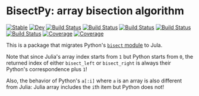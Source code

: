 # BisectPy: array bisection algorithm

[![Stable](https://img.shields.io/badge/docs-stable-blue.svg)](https://singularitti.github.io/BisectPy.jl/stable)
[![Dev](https://img.shields.io/badge/docs-dev-blue.svg)](https://singularitti.github.io/BisectPy.jl/dev)
[![Build Status](https://github.com/singularitti/BisectPy.jl/workflows/CI/badge.svg)](https://github.com/singularitti/BisectPy.jl/actions)
[![Build Status](https://travis-ci.com/singularitti/BisectPy.jl.svg?branch=master)](https://travis-ci.com/singularitti/BisectPy.jl)
[![Build Status](https://ci.appveyor.com/api/projects/status/github/singularitti/BisectPy.jl?svg=true)](https://ci.appveyor.com/project/singularitti/BisectPy-jl)
[![Build Status](https://cloud.drone.io/api/badges/singularitti/BisectPy.jl/status.svg)](https://cloud.drone.io/singularitti/BisectPy.jl)
[![Build Status](https://api.cirrus-ci.com/github/singularitti/BisectPy.jl.svg)](https://cirrus-ci.com/github/singularitti/BisectPy.jl)
[![Coverage](https://codecov.io/gh/singularitti/BisectPy.jl/branch/master/graph/badge.svg)](https://codecov.io/gh/singularitti/BisectPy.jl)
[![Coverage](https://coveralls.io/repos/github/singularitti/BisectPy.jl/badge.svg?branch=master)](https://coveralls.io/github/singularitti/BisectPy.jl?branch=master)

This is a package that migrates Python's [`bisect` module](https://docs.python.org/3.7/library/bisect.html#module-bisect) to Jula.

Note that since Julia's array index starts from `1` but Python starts from `0`, the returned index of either `bisect_left`
or `bisect_right` is always their Python's correspondence plus `1`!

Also, the behavior of Python's `a[:i]` where `a` is an array is also different from Julia: Julia array includes the `i`th item
but Python does not!
